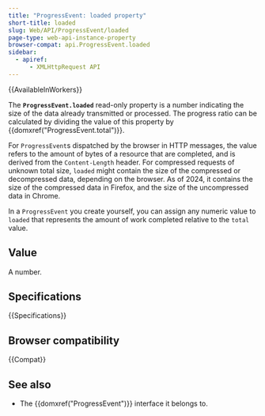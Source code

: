 ```yaml
---
title: "ProgressEvent: loaded property"
short-title: loaded
slug: Web/API/ProgressEvent/loaded
page-type: web-api-instance-property
browser-compat: api.ProgressEvent.loaded
sidebar:
  - apiref:
      - XMLHttpRequest API
---
```


{{AvailableInWorkers}}

The **`ProgressEvent.loaded`** read-only property is a number indicating the size of the data already transmitted or processed.
The progress ratio can be calculated by dividing the value of this property by {{domxref("ProgressEvent.total")}}.

For `ProgressEvent`s dispatched by the browser in HTTP messages, the value refers to the amount of bytes of a resource that are completed, and is derived from the `Content-Length` header.
For compressed requests of unknown total size, `loaded` might contain the size of the compressed or decompressed data, depending on the browser.
As of 2024, it contains the size of the compressed data in Firefox, and the size of the uncompressed data in Chrome.

In a `ProgressEvent` you create yourself, you can assign any numeric value to `loaded` that represents the amount of work completed relative to the `total` value.

## Value

A number.

## Specifications

{{Specifications}}

## Browser compatibility

{{Compat}}

## See also

- The {{domxref("ProgressEvent")}} interface it belongs to.
